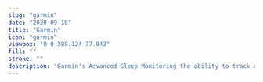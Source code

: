 ```yaml
---
slug: "garmin"
date: "2020-09-18"
title: "Garmin"
icon: "garmin"
viewbox: "0 0 289.124 77.842"
fill: ""
stroke: ""
description: "Garmin's Advanced Sleep Monitoring the ability to track and provide data for light sleep, deep sleep, REM (rapid eye movement) sleep, and awake time throughout your evening."
---
```

